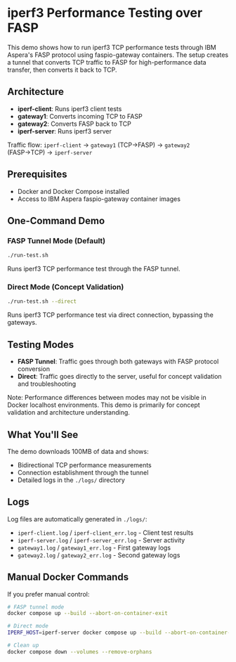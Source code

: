 
# iperf3 Performance Testing over FASP

This demo shows how to run iperf3 TCP performance tests through IBM Aspera's FASP protocol using faspio-gateway containers. The setup creates a tunnel that converts TCP traffic to FASP for high-performance data transfer, then converts it back to TCP.

## Architecture

- **iperf-client**: Runs iperf3 client tests  
- **gateway1**: Converts incoming TCP to FASP
- **gateway2**: Converts FASP back to TCP
- **iperf-server**: Runs iperf3 server

Traffic flow: `iperf-client` → `gateway1` (TCP→FASP) → `gateway2` (FASP→TCP) → `iperf-server`

## Prerequisites

- Docker and Docker Compose installed
- Access to IBM Aspera faspio-gateway container images

## One-Command Demo

### FASP Tunnel Mode (Default)
```bash
./run-test.sh
```
Runs iperf3 TCP performance test through the FASP tunnel.

### Direct Mode (Concept Validation) 
```bash
./run-test.sh --direct
```
Runs iperf3 TCP performance test via direct connection, bypassing the gateways.

## Testing Modes

- **FASP Tunnel**: Traffic goes through both gateways with FASP protocol conversion
- **Direct**: Traffic goes directly to the server, useful for concept validation and troubleshooting

Note: Performance differences between modes may not be visible in Docker localhost environments. This demo is primarily for concept validation and architecture understanding.

## What You'll See

The demo downloads 100MB of data and shows:
- Bidirectional TCP performance measurements
- Connection establishment through the tunnel
- Detailed logs in the `./logs/` directory

## Logs

Log files are automatically generated in `./logs/`:
- `iperf-client.log` / `iperf-client_err.log` - Client test results
- `iperf-server.log` / `iperf-server_err.log` - Server activity  
- `gateway1.log` / `gateway1_err.log` - First gateway logs
- `gateway2.log` / `gateway2_err.log` - Second gateway logs

## Manual Docker Commands

If you prefer manual control:

```bash
# FASP tunnel mode
docker compose up --build --abort-on-container-exit

# Direct mode
IPERF_HOST=iperf-server docker compose up --build --abort-on-container-exit iperf-client iperf-server

# Clean up
docker compose down --volumes --remove-orphans
```
